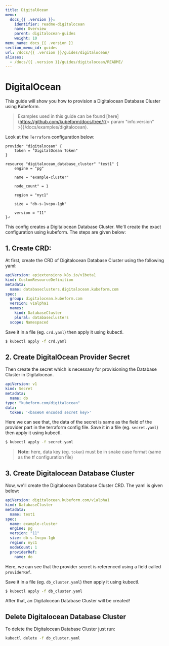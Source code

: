```yaml
---
title: DigitalOcean
menu:
  docs_{{ .version }}:
    identifier: readme-digitalocean
    name: Overview
    parent: digitalocean-guides
    weight: 10
menu_name: docs_{{ .version }}
section_menu_id: guides
url: /docs/{{ .version }}/guides/digitalocean/
aliases:
  - /docs/{{ .version }}/guides/digitalocean/README/
---
```


# DigitalOcean

This guide will show you how to provision a Digitalocean Database Cluster using Kubeform.

> Examples used in this guide can be found [here](https://github.com/kubeform/docs/tree/{{< param "info.version" >}}/docs/examples/digitalocean).

Look at the `Terraform` configuration below:

```
provider "digitalocean" {
    token = "DigitalOcean Token"
}

resource "digitalocean_database_cluster" "test1" {
    engine = "pg"

    name = "example-cluster"

    node_count" = 1

    region = "nyc1"

    size = "db-s-1vcpu-1gb"

    version = "11"
}⏎
```

This config creates a Digitalocean Database Cluster. We'll create the exact configuration using kubeform. The steps are given below:

## 1. Create CRD:

At first, create the CRD of Digitalocean Database Cluster using the following yaml:

```yaml
apiVersion: apiextensions.k8s.io/v1beta1
kind: CustomResourceDefinition
metadata:
  name: databaseclusters.digitalocean.kubeform.com
spec:
  group: digitalocean.kubeform.com
  version: v1alpha1
  names:
    kind: DatabaseCluster
    plural: databaseclusters
  scope: Namespaced
```

Save it in a file (eg. `crd.yaml`) then apply it using kubectl.

```bash
$ kubectl apply -f crd.yaml
```

## 2. Create DigitalOcean Provider Secret

Then create the secret which is necessary for provisioning the Database Cluster in Digitalocean.

```yaml
apiVersion: v1
kind: Secret
metadata:
  name: do
type: "kubeform.com/digitalocean"
data:
  token: '<base64 encoded secret key>'
```

Here we can see that, the data of the secret is same as the field of the provider part in the terraform config file. Save it in a file (eg. `secret.yaml`) then apply it using kubectl.

```bash
$ kubectl apply -f secret.yaml
```
> **Note:** here, data key (eg. `token`) must be in snake case format (same as the tf configuration file)

## 3. Create Digitalocean Database Cluster

Now, we'll create the Digitalocean Database Cluster CRD. The yaml is given below:

```yaml
apiVersion: digitalocean.kubeform.com/v1alpha1
kind: DatabaseCluster
metadata:
  name: test1
spec:
  name: example-cluster
  engine: pg
  version: "11"
  size: db-s-1vcpu-1gb
  region: nyc1
  nodeCount: 1
  providerRef:
    name: do
```

Here, we can see that the provider secret is referenced using a field called `providerRef`.

Save it in a file (eg. `db_cluster.yaml`) then apply it using kubectl.

```bash
$ kubectl apply -f db_cluster.yaml
```

After that, an Digitalocean Database Cluster will be created!

## Delete Digitalocean Database Cluster

To delete the Digitalocean Database Cluster just run:

```bash
kubectl delete -f db_cluster.yaml
```
